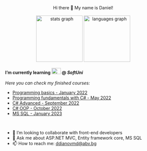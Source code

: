 <div align="center">Hi there 👋 My name is Daniel!</div> <br>

</div>
<div align="center">
  <img src="https://github-readme-stats.vercel.app/api?hide_title=false&hide_rank=false&show_icons=true&include_all_commits=true&count_private=true&disable_animations=false&theme=dracula&locale=en&hide_border=false&username=ddianovmd" height="150" alt="stats graph"  />
  <img src="https://github-readme-stats.vercel.app/api/top-langs?locale=en&hide_title=false&layout=compact&card_width=320&langs_count=5&theme=dracula&hide_border=false&username=ddianovmd" height="150" alt="languages graph"  />
</div> <br>

<div align="left"> <b> I’m currently learning <img src="https://cdn.jsdelivr.net/gh/devicons/devicon/icons/csharp/csharp-original.svg" height="20" width="30"/> @ <i>SoftUni</i></b></div> <br>
<div align="left">
  <i>Here you can check my finished courses:</i> <br>
  <ul>
    <li><a href="https://softuni.bg/Certificates/Details/124135/3d3123a4" target=”_blank”>Programming basics - January 2022</a></li>
    <li><a href="https://softuni.bg/Certificates/Details/139286/b2e99357" target="_blank">Programming fundamentals with C# - May 2022</a></li>
    <li><a href="https://softuni.bg/Certificates/Details/143931/26bdf214" target="_blank">C# Advanced - September 2022</a></li>
    <li><a href="https://softuni.bg/Certificates/Details/150718/e61b06e1" target="_blank">C# OOP - October 2022</a></li>
    <li><a href="https://softuni.bg/Certificates/Details/157870/b2c8de83" target="_blank">MS SQL - January 2023</a></li>
  </ul> <br>

- 👯 I’m looking to collaborate with front-end developers
- 💬 Ask me about ASP.NET MVC, Entity framework core, MS SQL
- 📫 How to reach me: ddianovmd@abv.bg

<!--
**DDianovMD/ddianovmd** is a ✨ _special_ ✨ repository because its `README.md` (this file) appears on your GitHub profile.

Here are some ideas to get you started:

- 🔭 I’m currently working on ...
- 🌱 I’m currently learning ...
- 👯 I’m looking to collaborate on ...
- 🤔 I’m looking for help with ...
- 💬 Ask me about ...
- 📫 How to reach me: ...
- 😄 Pronouns: ...
- ⚡ Fun fact: ...
-->
